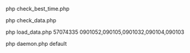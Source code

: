 php check_best_time.php

php check_data.php 

php load_data.php 57074335 0901052,090105,0901032,090104,090103

php daemon.php default
